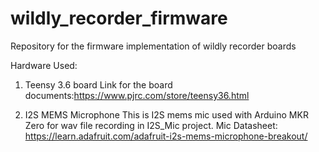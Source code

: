 # wildly_recorder_firmware
Repository for the firmware implementation of wildly recorder boards


Hardware Used: 

1) Teensy 3.6 board
   Link for the board documents:https://www.pjrc.com/store/teensy36.html

2) I2S MEMS Microphone This is I2S mems mic used with Arduino MKR Zero for wav file recording in I2S_Mic project.
   Mic Datasheet: https://learn.adafruit.com/adafruit-i2s-mems-microphone-breakout/

